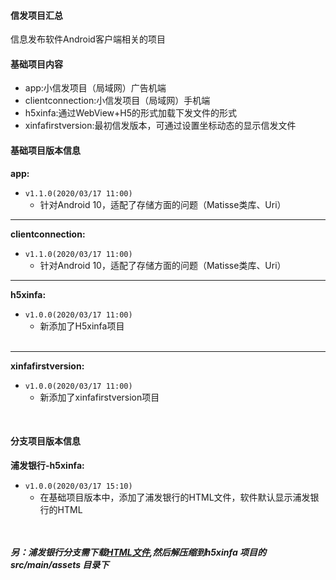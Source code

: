#### 信发项目汇总
信息发布软件Android客户端相关的项目

#### 基础项目内容
* app:小信发项目（局域网）广告机端
* clientconnection:小信发项目（局域网）手机端
* h5xinfa:通过WebView+H5的形式加载下发文件的形式
* xinfafirstversion:最初信发版本，可通过设置坐标动态的显示信发文件

#### 基础项目版本信息
 __app:__
 
* `v1.1.0(2020/03/17 11:00)`
    + 针对Android 10，适配了存储方面的问题（Matisse类库、Uri）
            
__________________

__clientconnection:__

* `v1.1.0(2020/03/17 11:00)`
    + 针对Android 10，适配了存储方面的问题（Matisse类库、Uri）

__________________

__h5xinfa:__    

* `v1.0.0(2020/03/17 11:00)` 
    + 新添加了H5xinfa项目
    <br>


__________________

__xinfafirstversion:__  

* `v1.0.0(2020/03/17 11:00)`
    + 新添加了xinfafirstversion项目 
    
<br>

#### 分支项目版本信息
__浦发银行-h5xinfa:__  

* `v1.0.0(2020/03/17 15:10)`  
    + 在基础项目版本中，添加了浦发银行的HTML文件，软件默认显示浦发银行的HTML    
  <br>  
  <br>

___另：浦发银行分支需下载[HTML文件](https://pan.baidu.com/s/16Hr6Sqh-6yoeyKGZ-9iivA),然后解压缩到h5xinfa
项目的 src/main/assets 目录下___ 

<br>
<br>
